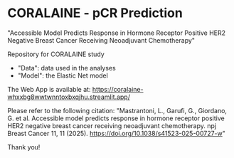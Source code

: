 # CORALAINE - pCR Prediction
"Accessible Model Predicts Response in Hormone Receptor Positive HER2 Negative Breast Cancer Receiving Neoadjuvant Chemotherapy"

Repository for CORALAINE study
- "Data": data used in the analyses
- "Model": the Elastic Net model

The Web App is available at: https://coralaine-whxxbg8wwtwnntoxbxqjhu.streamlit.app/

Please refer to the following citation: "Mastrantoni, L., Garufi, G., Giordano, G. et al. Accessible model predicts response in hormone receptor positive HER2 negative breast cancer receiving neoadjuvant chemotherapy. npj Breast Cancer 11, 11 (2025). https://doi.org/10.1038/s41523-025-00727-w"

Thank you!
